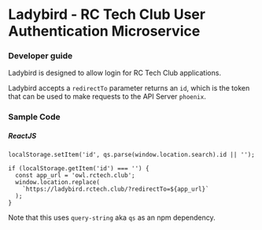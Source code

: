 # Ladybird - RC Tech Club User Authentication Microservice

### Developer guide

Ladybird is designed to allow login for RC Tech Club applications.

Ladybird accepts a `redirectTo` parameter returns an `id`, which is the token that can be used to make requests to
the API Server `phoenix`.

### Sample Code

##### ReactJS

```
localStorage.setItem('id', qs.parse(window.location.search).id || '');

if (localStorage.getItem('id') === '') {
  const app_url = 'owl.rctech.club';
  window.location.replace(
    `https://ladybird.rctech.club/?redirectTo=${app_url}`
  );
}
```

Note that this uses `query-string` aka `qs` as an npm dependency.
